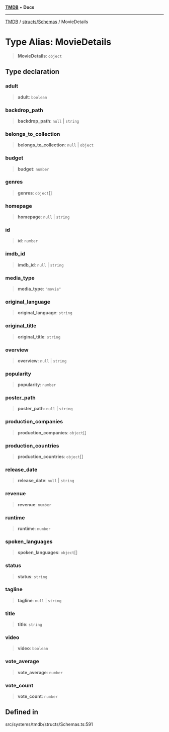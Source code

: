 [**TMDB**](../../../README.md) • **Docs**

***

[TMDB](../../../README.md) / [structs/Schemas](../README.md) / MovieDetails

# Type Alias: MovieDetails

> **MovieDetails**: `object`

## Type declaration

### adult

> **adult**: `boolean`

### backdrop\_path

> **backdrop\_path**: `null` \| `string`

### belongs\_to\_collection

> **belongs\_to\_collection**: `null` \| `object`

### budget

> **budget**: `number`

### genres

> **genres**: `object`[]

### homepage

> **homepage**: `null` \| `string`

### id

> **id**: `number`

### imdb\_id

> **imdb\_id**: `null` \| `string`

### media\_type

> **media\_type**: `"movie"`

### original\_language

> **original\_language**: `string`

### original\_title

> **original\_title**: `string`

### overview

> **overview**: `null` \| `string`

### popularity

> **popularity**: `number`

### poster\_path

> **poster\_path**: `null` \| `string`

### production\_companies

> **production\_companies**: `object`[]

### production\_countries

> **production\_countries**: `object`[]

### release\_date

> **release\_date**: `null` \| `string`

### revenue

> **revenue**: `number`

### runtime

> **runtime**: `number`

### spoken\_languages

> **spoken\_languages**: `object`[]

### status

> **status**: `string`

### tagline

> **tagline**: `null` \| `string`

### title

> **title**: `string`

### video

> **video**: `boolean`

### vote\_average

> **vote\_average**: `number`

### vote\_count

> **vote\_count**: `number`

## Defined in

src/systems/tmdb/structs/Schemas.ts:591
